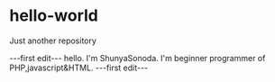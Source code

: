 # hello-world
Just another repository

---first edit---
hello. I'm ShunyaSonoda.
I'm beginner programmer of PHP,javascript&HTML.
---first edit---
